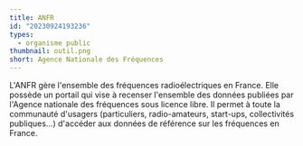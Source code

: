 ```yaml
---
title: ANFR
id: "20230924193236"
types:
  - organisme public
thumbnail: outil.png
short: Agence Nationale des Fréquences
---
```


L'ANFR gère l'ensemble des fréquences radioélectriques en France. Elle possède un portail qui vise à recenser l'ensemble des données publiées par l'Agence nationale des fréquences sous licence libre. Il permet à toute la communauté d'usagers (particuliers, radio-amateurs, start-ups, collectivités publiques…) d'accéder aux données de référence sur les fréquences en France.